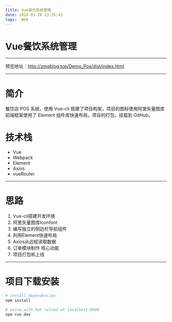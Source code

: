 ```yaml
---
title: Vue餐饮系统管理
date: 2018-03-20 23:35:43
tags:  Web
---
```

#   Vue餐饮系统管理

---

预览地址：http://zmqblog.top/Demo_Pos/dist/index.html

---
# 简介
餐饮店 POS 系统，使用 Vue-cli 搭建了项目构架，项目的图标使用阿里矢量图库
前端框架使用了 Element 组件库快速布局，项目的打包，挂载到 GitHub。
#   技术栈
- Vue
- Webpack
- Element
- Axios
- vueRouter

---
# 思路
1. Vue-cli搭建开发环境
2. 阿里矢量图库Iconfont
3. 编写独立的侧边栏导航组件
4. 利用Element快速布局
5. Axios从远程读取数据
6. 订单模块制作 核心功能
7. 项目打包和上线

---
# 项目下载安装
``` bash
# install dependencies
npm install

# serve with hot reload at localhost:8080
npm run dev

```

